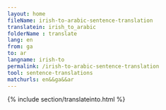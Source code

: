 ```yaml
---
layout: home
fileName: irish-to-arabic-sentence-translation
translatein: irish_to_arabic
folderName : translate
lang: en
from: ga
to: ar
langname: irish-to
permalink: /irish-to-arabic-sentence-translation
tool: sentence-translations
matchurls: en&&ga&&ar
---
```

{% include section/translateinto.html %}
